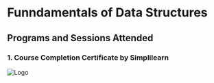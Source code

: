 # Funndamentals of Data Structures

## Programs and Sessions Attended
### 1. Course Completion Certificate by Simplilearn
![Logo](https://github.com/yashraj9011/AIDS-Semester-3/blob/master/Fundamentals%20of%20Data%20Structures/FDS%201.png)
